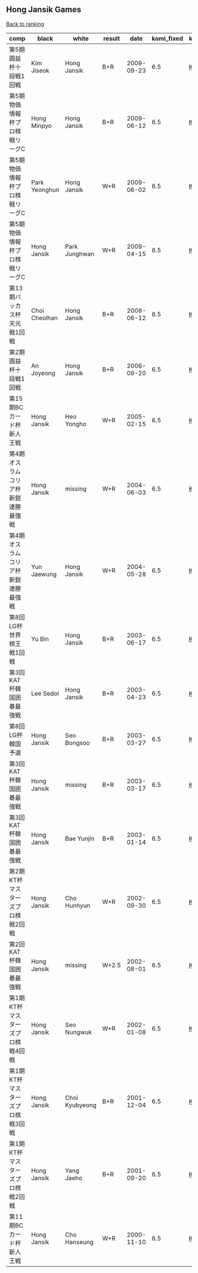 ## Hong Jansik Games

[Back to ranking](index.md)




| **comp** | **black** | **white** | **result** | **date** | **komi_fixed** | **kifu** | 
| --- | --- | --- | --- | --- | --- | --- |
| 第5期圓益杯十段戦1回戦 | Kim Jiseok | Hong Jansik | B+R | 2009-09-23 | 6.5 | [Kifu](https://kifudepot.net/kifucontents.php?id=f9sd%2FDiGm9cu2Jrxz%2B%2FQYA%3D%3D) | 
| 第5期物価情報杯プロ棋戦リーグC | Hong Minpyo | Hong Jansik | B+R | 2009-06-12 | 6.5 | [Kifu](https://kifudepot.net/kifucontents.php?id=BFVDzUEGS606CvC2ySFJ4g%3D%3D) | 
| 第5期物価情報杯プロ棋戦リーグC | Park Yeonghun | Hong Jansik | W+R | 2009-06-02 | 6.5 | [Kifu](https://kifudepot.net/kifucontents.php?id=dPW4LpqfiwH%2FDZZ8%2BfrXDA%3D%3D) | 
| 第5期物価情報杯プロ棋戦リーグC | Hong Jansik | Park Junghwan | W+R | 2009-04-15 | 6.5 | [Kifu](https://kifudepot.net/kifucontents.php?id=LTRhAzeMTYNS%2FnPiCxnfPg%3D%3D) | 
| 第13期バッカス杯天元戦1回戦 | Choi Cheolhan | Hong Jansik | B+R | 2008-06-12 | 6.5 | [Kifu](https://kifudepot.net/kifucontents.php?id=4fAlyvT%2Bkal89hvQfzuqpw%3D%3D) | 
| 第2期圓益杯十段戦1回戦 | An Joyeong | Hong Jansik | B+R | 2006-09-20 | 6.5 | [Kifu](https://kifudepot.net/kifucontents.php?id=wBXPsN%2FQ56N7Cs86%2B8TvRQ%3D%3D) | 
| 第15期BCカード杯新人王戦 | Hong Jansik | Heo Yongho | W+R | 2005-02-15 | 6.5 | [Kifu](https://kifudepot.net/kifucontents.php?id=EEEHYceVN76xQln02n4FHg%3D%3D) | 
| 第4期オスラムコリア杯新鋭連勝最強戦 | Hong Jansik | missing | W+R | 2004-06-03 | 6.5 | [Kifu](https://kifudepot.net/kifucontents.php?id=3C%2F%2BDmfCoAkdsSZLj%2BRUxg%3D%3D) | 
| 第4期オスラムコリア杯新鋭連勝最強戦 | Yun Jaewung | Hong Jansik | W+R | 2004-05-28 | 6.5 | [Kifu](https://kifudepot.net/kifucontents.php?id=X5HzYmOUI14GAPbvhBCCsg%3D%3D) | 
| 第8回LG杯世界棋王戦1回戦 | Yu Bin | Hong Jansik | B+R | 2003-06-17 | 6.5 | [Kifu](https://kifudepot.net/kifucontents.php?id=So72BIcoE%2BmswlabNQIcMg%3D%3D) | 
| 第3回KAT杯韓国囲碁最強戦 | Lee Sedol | Hong Jansik | B+R | 2003-04-23 | 6.5 | [Kifu](https://kifudepot.net/kifucontents.php?id=5dDUT1kDZIH5jD3Q44yYKw%3D%3D) | 
| 第8回LG杯韓国予選 | Hong Jansik | Seo Bongsoo | B+R | 2003-03-27 | 6.5 | [Kifu](https://kifudepot.net/kifucontents.php?id=rQVJOX%2FIIyi44zJhOuh46g%3D%3D) | 
| 第3回KAT杯韓国囲碁最強戦 | Hong Jansik | missing | B+R | 2003-03-17 | 6.5 | [Kifu](https://kifudepot.net/kifucontents.php?id=9%2FqHxRr2svstGs9eQxVNBg%3D%3D) | 
| 第3回KAT杯韓国囲碁最強戦 | Hong Jansik | Bae Yunjin | B+R | 2003-01-14 | 6.5 | [Kifu](https://kifudepot.net/kifucontents.php?id=TZ7lU0mk%2BxdRhr4Xog28HA%3D%3D) | 
| 第2期KT杯マスターズプロ棋戦2回戦 | Hong Jansik | Cho Hunhyun | W+R | 2002-09-30 | 6.5 | [Kifu](https://kifudepot.net/kifucontents.php?id=kdEUNqgx0isFA0fhQL3Nkw%3D%3D) | 
| 第2回KAT杯韓国囲碁最強戦 | Hong Jansik | missing | W+2.5 | 2002-08-01 | 6.5 | [Kifu](https://kifudepot.net/kifucontents.php?id=zEy8ymHE%2Fb5oq1KUVhYKrg%3D%3D) | 
| 第1期KT杯マスターズプロ棋戦4回戦 | Hong Jansik | Seo Nungwuk | W+R | 2002-01-08 | 6.5 | [Kifu](https://kifudepot.net/kifucontents.php?id=EyEe8mFkFAFpxH%2F4wHiBXQ%3D%3D) | 
| 第1期KT杯マスターズプロ棋戦3回戦 | Hong Jansik | Choi Kyubyeong | B+R | 2001-12-04 | 6.5 | [Kifu](https://kifudepot.net/kifucontents.php?id=%2FNpS5W%2FEo9KQhnYMCzWADg%3D%3D) | 
| 第1期KT杯マスターズプロ棋戦2回戦 | Hong Jansik | Yang Jaeho | B+R | 2001-09-20 | 6.5 | [Kifu](https://kifudepot.net/kifucontents.php?id=EPE4HlvZVkcU4%2Fzi6jwPeA%3D%3D) | 
| 第11期BCカード杯新人王戦 | Hong Jansik | Cho Hanseung | W+R | 2000-11-10 | 6.5 | [Kifu](https://kifudepot.net/kifucontents.php?id=aROzjSB1obNTUQByPM5rsw%3D%3D) |




